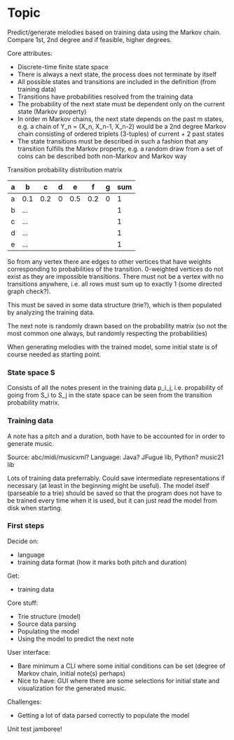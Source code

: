 # Topic

Predict/generate melodies based on training data using the Markov chain. Compare 1st, 2nd degree and if feasible, higher degrees.

Core attributes:
- Discrete-time finite state space
- There is always a next state, the process does not terminate by itself
- All possible states and transitions are included in the definition (from training data)
- Transitions have probabilities resolved from the training data
- The probability of the next state must be dependent only on the current state (Markov property)
- In order m Markov chains, the next state depends on the past m states, e.g. a chain of Y_n = (X_n, X_n-1, X_n-2) would be a 2nd degree Markov chain consisting of ordered triplets (3-tuples) of current + 2 past states
- The state transitions must be described in such a fashion that any transition fulfills the Markov property, e.g. a random draw from a set of coins can be described both non-Markov and Markov way

Transition probability distribution matrix

|a|b|c|d|e|f|g|sum|
|-|-|-|-|-|-|-|-|
|a|0.1|0.2|0|0.5|0.2|0|1|
|b|...||||||1|
|c|...||||||1|
|d|...||||||1|
|e|...||||||1|


So from any vertex there are edges to other vertices that have weights corresponding to probabilities of the transition. 0-weighted vertices do not exist as they are impossible transitions. There must not be a vertex with no transitions anywhere, i.e. all rows must sum up to exactly 1 (some directed graph check?).

This must be saved in some data structure (trie?), which is then populated by analyzing the training data.

The next note is randomly drawn based on the probability matrix (so not the most common one always, but randomly respecting the probabilities)

When generating melodies with the trained model, some initial state is of course needed as starting point.


### State space S

Consists of all the notes present in the training data
p_i_j, i.e. propability of going from S_i to S_j in the state space can be seen from the transition probability matrix.

### Training data

A note has a pitch and a duration, both have to be accounted for in order to generate music.

Source: abc/midi/musicxml?
Language: Java? JFugue lib, Python? music21 lib

Lots of training data preferrably. Could save intermediate representations if necessary (at least in the beginning might be useful). The model itself (parseable to a trie) should be saved so that the program does not have to be trained every time when it is used, but it can just read the model from disk when starting.

### First steps

Decide on:
- language
- training data format (how it marks both pitch and duration)

Get:
- training data

Core stuff:
- Trie structure (model)
- Source data parsing
- Populating the model
- Using the model to predict the next note

User interface:
- Bare minimum a CLI where some initial conditions can be set (degree of Markov chain, initial note(s) perhaps)
- Nice to have: GUI where there are some selections for initial state and visualization for the generated music.

Challenges:
- Getting a lot of data parsed correctly to populate the model

Unit test jamboree!